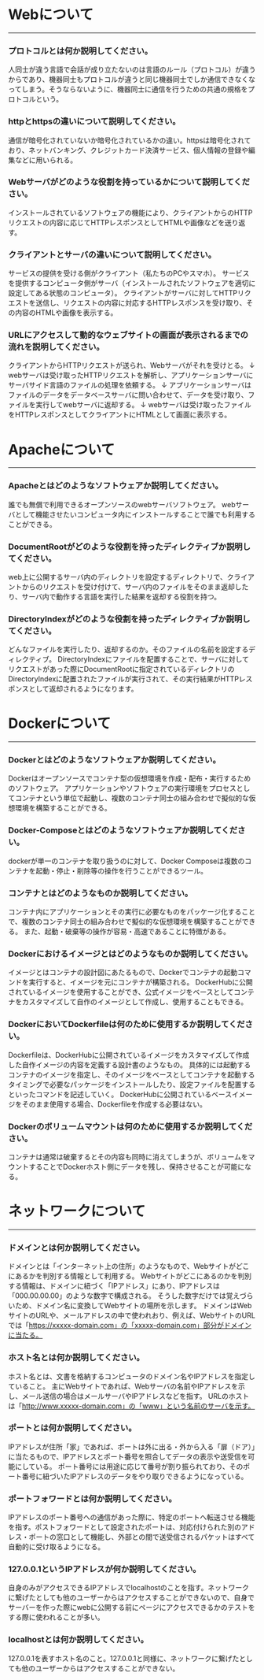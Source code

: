 # Webについて
---
### プロトコルとは何か説明してください。
人同士が違う言語で会話が成り立たないのは言語のルール（プロトコル）が違うからであり、機器同士もプロトコルが違うと同じ機器同士でしか通信できなくなってしまう。そうならないように、機器同士に通信を行うための共通の規格をプロトコルという。


### httpとhttpsの違いについて説明してください。
通信が暗号化されていないか暗号化されているかの違い。httpsは暗号化されており、ネットバンキング、クレジットカード決済サービス、個人情報の登録や編集などに用いられる。


### Webサーバがどのような役割を持っているかについて説明してください。
インストールされているソフトウェアの機能により、クライアントからのHTTPリクエストの内容に応じてHTTPレスポンスとしてHTMLや画像などを送り返す。


### クライアントとサーバの違いについて説明してください。
サービスの提供を受ける側がクライアント（私たちのPCやスマホ）。
サービスを提供するコンピュータ側がサーバ（インストールされたソフトウェアを適切に設定してある状態のコンピュータ）。
クライアントがサーバに対してHTTPリクエストを送信し、リクエストの内容に対応するHTTPレスポンスを受け取り、その内容のHTMLや画像を表示する。


### URLにアクセスして動的なウェブサイトの画面が表示されるまでの流れを説明してください。
クライアントからHTTPリクエストが送られ、Webサーバがそれを受けとる。
↓
webサーバは受け取ったHTTPリクエストを解析し、アプリケーションサーバにサーバサイド言語のファイルの処理を依頼する。
↓
アプリケーションサーバはファイルのデータをデータベースサーバに問い合わせて、データを受け取り、ファイルを実行してwebサーバに返却する。
↓
webサーバは受け取ったファイルをHTTPレスポンスとしてクライアントにHTMLとして画面に表示する。


# Apacheについて
---
### Apacheとはどのようなソフトウェアか説明してください。
誰でも無償で利用できるオープンソースのwebサーバソフトウェア。
webサーバとして機能させたいコンピュータ内にインストールすることで誰でも利用することができる。


### DocumentRootがどのような役割を持ったディレクティブか説明してください。
web上に公開するサーバ内のディレクトリを設定するディレクトリで、クライアントからのリクエストを受け付けて、サーバ内のファイルをそのまま返却したり、サーバ内で動作する言語を実行した結果を返却する役割を持つ。


### DirectoryIndexがどのような役割を持ったディレクティブか説明してください。
どんなファイルを実行したり、返却するのか。そのファイルの名前を設定するディレクティブ。
DirectoryIndexにファイルを配置することで、サーバに対してリクエストがあった際にDocumentRootに指定されているディレクトリのDirectoryIndexに配置されたファイルが実行されて、その実行結果がHTTPレスポンスとして返却されるようになります。


# Dockerについて
---
### Dockerとはどのようなソフトウェアか説明してください。
Dockerはオープンソースでコンテナ型の仮想環境を作成・配布・実行するためのソフトウェア。
アプリケーションやソフトウェアの実行環境をプロセスとしてコンテナという単位で起動し、複数のコンテナ同士の組み合わせで擬似的な仮想環境を構築することができる。


### Docker-Composeとはどのようなソフトウェアか説明してください。
dockerが単一のコンテナを取り扱うのに対して、Docker Composeは複数のコンテナを起動・停止・削除等の操作を行うことができるツール。


### コンテナとはどのようなものか説明してください。
コンテナ内にアプリケーションとその実行に必要なものをパッケージ化することで、複数のコンテナ同士の組み合わせで擬似的な仮想環境を構築することができる。
また、起動・破棄等の操作が容易・高速であることに特徴がある。


### Dockerにおけるイメージとはどのようなものか説明してください。
イメージとはコンテナの設計図にあたるもので、Dockerでコンテナの起動コマンドを実行すると、イメージを元にコンテナが構築される。
DockerHubに公開されているイメージを使用することができ、公式イメージをベースとしてコンテナをカスタマイズして自作のイメージとして作成し、使用することもできる。


### DockerにおいてDockerfileは何のために使用するか説明してください。
Dockerfileは、DockerHubに公開されているイメージをカスタマイズして作成した自作イメージの内容を定義する設計書のようなもの。
具体的には起動するコンテナのイメージを指定し、そのイメージをベースとしてコンテナを起動するタイミングで必要なパッケージをインストールしたり、設定ファイルを配置するといったコマンドを記述していく。
DockerHubに公開されているベースイメージをそのまま使用する場合、Dockerfileを作成する必要はない。


### Dockerのボリュームマウントは何のために使用するか説明してください。
コンテナは通常は破棄するとその内容も同時に消えてしまうが、ボリュームをマウントすることでDockerホスト側にデータを残し、保持させることが可能になる。


# ネットワークについて
---
### ドメインとは何か説明してください。
ドメインとは「インターネット上の住所」のようなもので、Webサイトがどこにあるかを判別する情報として利用する。
Webサイトがどこにあるのかを判別する情報は、ドメインに紐づく「IPアドレス」にあり、IPアドレスは「000.00.00.00」のような数字で構成される。
そうした数字だけでは覚えづらいため、ドメイン名に変換してWebサイトの場所を示します。
ドメインはWebサイトのURLや、メールアドレスの中で使われおり、例えば、WebサイトのURLでは「https://xxxxx-domain.com」の「xxxxx-domain.com」部分がドメインに当たる。


### ホスト名とは何か説明してください。
ホスト名とは、文書を格納するコンピュータのドメイン名やIPアドレスを指定していること。
主にWebサイトであれば、Webサーバの名前やIPアドレスを示し、メール送信の場合はメールサーバやIPアドレスなどを指す。
URLのホストは「http://www.xxxxx-domain.com」の「www」という名前のサーバを示す。


### ポートとは何か説明してください。
IPアドレスが住所「家」であれば、ポートは外に出る・外から入る「扉（ドア）」に当たるもので、IPアドレスとポート番号を照合してデータの表示や送受信を可能にしている。
ポート番号には用途に応じて番号が割り振られており、そのポート番号に紐づいたIPアドレスのデータをやり取りできるようになっている。


### ポートフォワードとは何か説明してください。
IPアドレスのポート番号への通信があった際に、特定のポートへ転送させる機能を指す。ポストフォワードとして設定されたポートは、対応付けられた別のアドレス・ポートの窓口として機能し、外部との間で送受信されるパケットはすべて自動的に受け取るようになる。


### 127.0.0.1というIPアドレスが何か説明してください。
自身のみがアクセスできるIPアドレスでlocalhostのことを指す。ネットワークに繋げたとしても他のユーザーからはアクセスすることができないので、自身でサーバーを作った際にwebに公開する前にページにアクセスできるかのテストをする際に使われることが多い。


### localhostとは何か説明してください。
127.0.0.1を表すホスト名のこと。127.0.0.1と同様に、ネットワークに繋げたとしても他のユーザーからはアクセスすることができない。
